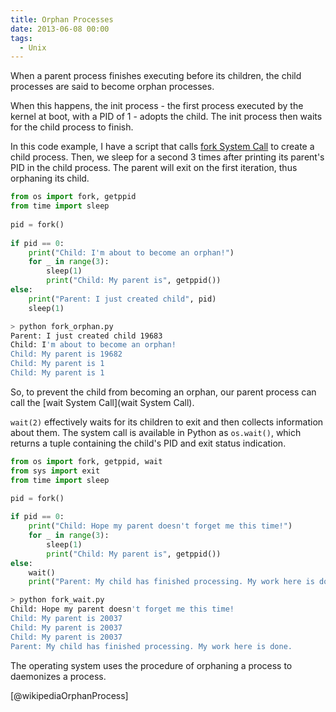 ```yaml
---
title: Orphan Processes
date: 2013-06-08 00:00
tags:
  - Unix
---
```


When a parent process finishes executing before its children, the child
processes are said to become orphan processes.

When this happens, the init process - the first process executed by the kernel at boot, with a PID of 1 - adopts the child. The init process then waits for the child process to finish.

In this code example, I have a script that calls [fork System Call](fork-system-call.md) to create a child process. Then, we sleep for a second 3 times after printing its parent's PID in the child process. The parent will exit on the first iteration, thus orphaning its child.

```python
from os import fork, getppid
from time import sleep
 
pid = fork()
 
if pid == 0:
    print("Child: I'm about to become an orphan!")
    for _ in range(3):
        sleep(1)
        print("Child: My parent is", getppid())
else:
    print("Parent: I just created child", pid)
    sleep(1)
```

```bash
> python fork_orphan.py
Parent: I just created child 19683
Child: I'm about to become an orphan!
Child: My parent is 19682
Child: My parent is 1
Child: My parent is 1
```

So, to prevent the child from becoming an orphan, our parent process
can call the [wait System Call](wait System Call).

`wait(2)` effectively waits for its children to exit and then collects information about them. The system call is available in Python as `os.wait()`, which returns a tuple containing the child's PID and exit status indication.

```python
from os import fork, getppid, wait
from sys import exit
from time import sleep

pid = fork()
 
if pid == 0:
    print("Child: Hope my parent doesn't forget me this time!")
    for _ in range(3):
        sleep(1)
        print("Child: My parent is", getppid())
else:
    wait()
    print("Parent: My child has finished processing. My work here is done.")
```

```bash
> python fork_wait.py
Child: Hope my parent doesn't forget me this time!
Child: My parent is 20037
Child: My parent is 20037
Child: My parent is 20037
Parent: My child has finished processing. My work here is done.
```

The operating system uses the procedure of orphaning a process to daemonizes a process.

[@wikipediaOrphanProcess]
